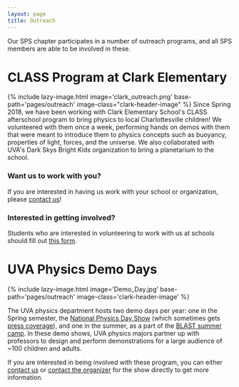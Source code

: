 ```yaml
---
layout: page
title: Outreach
---
```


Our SPS chapter participates in a number of outreach programs, and all SPS members are able to be involved in these.

# CLASS Program at Clark Elementary

{% include lazy-image.html
   image='clark_outreach.png'
   base-path='pages/outreach'
   image-class="clark-header-image"
%}
Since Spring 2018, we have been working with Clark Elementary School's CLASS afterschool program to bring physics to local Charlottesville children! We volunteered with them once a week, performing hands on demos with them that were meant to introduce them to physics concepts such as buoyancy, properties of light, forces, and the universe. We also collaborated with UVA's Dark Skys Bright Kids organization to bring a planetarium to the school.

### Want us to work with you?

If you are interested in having us work with your school or organization, please [contact us](/contact/)!

### Interested in getting involved?

Students who are interested in volunteering to work with us at schools should fill out [this form](https://goo.gl/forms/DVUyEuLqEJxN6dp12).

# UVA Physics Demo Days

{% include lazy-image.html
   image='Demo_Day.jpg'
   base-path='pages/outreach'
   image-class='clark-header-image'
%}

The UVA physics department hosts two demo days per year: one in the Spring semester, the [National Physics Day Show](http://www.phys.virginia.edu/Announcements/PhysicsDay/) (which sometimes gets [press coverage](https://news.virginia.edu/content/uva-invents-national-physics-day-anew-each-year)), and one in the summer, as a part of the [BLAST summer camp](https://blast.spacegrant.org/). In these demo shows, UVA physics majors partner up with professors to design and perform demonstrations for a large audience of ~100 children and adults.

If you are interested in being involved with these program, you can either [contact us](/contact/) or [contact the organizer](mailto:sackett@virginia.edu) for the show directly to get more information.

